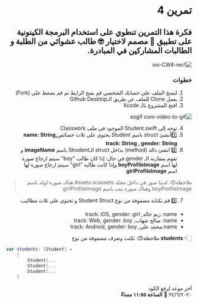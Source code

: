 <div dir="rtl">
 
# تمرين 4 
##   فكرة هذا التمرين تنطوي على استخدام البرمجة الكينونية على تطبيق 📱 مصمم لاختيار 🤓 طالب عشوائي من الطلبة و الطالبات المشاركين  في  المبادرة.


![ios-CW4-rec1](https://user-images.githubusercontent.com/64652496/85558018-04e52400-b631-11ea-9382-298cb5f81ac4.gif)

### خطوات 
1.  لنسخ الملف على حسابك الشخصي قم بفتح الرابط  ثم  قم بضغط على (Fork)  
2.   بعمل Clone للملف عن طريق الـGithub Desktop  
3. افتح المشروع بالـ Xcode

![ezgif com-video-to-gif](https://user-images.githubusercontent.com/64652496/85558174-2a722d80-b631-11ea-9590-1cb186d3f79d.gif)

4. توجه  إلى  Student.swift  الموجود في  ملف Classwork
5.  1️⃣أنشئ struct باسم  Student   يحتوي  على  ثلاث  خصائص**name: String,   track: String ,  gender: String**
6. 2️⃣ انشئ دالة (method) بداخل struct الـStrudent باسم **imageName** و تقوم  بمقارنة الـ gender  في حال:
إذا كان   طالب   "boy"  سيتم ارجاع صورة لها اسم  **boyProfileImage**
وإذا كانت  طالبة   "girl"   سيتم ارجاع صورة لها اسم  **girlProfileImage**

> ملاحظة😊:
لدينا صور في داخل مجلد Assets.xcassets
هناك صورة لولد باسم  boyProfileImage
وهناك صورة بنت باسم girlProfileImage


7.   3️⃣  قم بكتابة مصفوفة من نوع Student Struct  و تحتوي على ثلاث مطاليب 
- name: ريم خالد,  track: iOS,  gender: girl
- name: صالح شهاب,  track: Web,  gender: boy
- name:محمد علي,  track: Android,  gender: boy

👇🏻 **students** ملاحظة😊: تكتب وتعرف مصفوفة من نوع 
<div dir="ltr">
 
```Swift
var students: [Student] =
    [
        Student(...
        Student(...
        Student(...
    ]
```
</div>

آخر موعد لرفع الكود\
٢٤/٦/٢٠٢٠  📅 **الساعة ١١:٥٥ مساءً**

</div>
